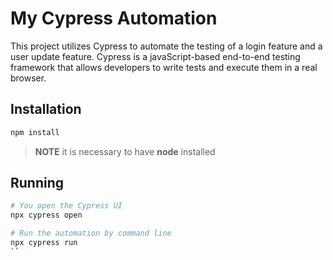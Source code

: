 # My Cypress Automation

This project utilizes Cypress to automate the testing of a login feature and a user update feature. Cypress is a javaScript-based end-to-end testing framework that allows developers to write tests and execute them in a real browser.

## Installation
```bash
npm install
```

> **NOTE**
> it is necessary to have **node** installed

## Running
```bash
# You open the Cypress UI
npx cypress open

# Run the automation by command line
npx cypress run
``
